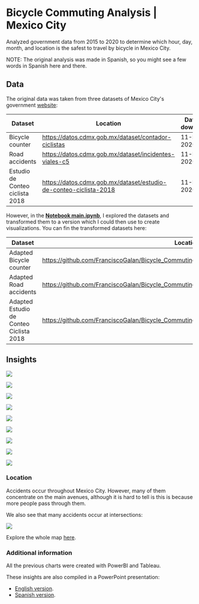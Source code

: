 # Bicycle Commuting Analysis | Mexico City

Analyzed government data from 2015 to 2020 to determine which hour, day, month, and location is the safest to travel by bicycle in Mexico City.    

NOTE: The original analysis was made in Spanish, so you might see a few words in Spanish here and there. 

## Data

The original data was taken from three datasets of Mexico City's government [website](https://datos.cdmx.gob.mx/):

| Dataset                         | Location                                                     | Date of download |
| ------------------------------- | ------------------------------------------------------------ | ---------------- |
| Bicycle counter                 | https://datos.cdmx.gob.mx/dataset/contador-ciclistas         | 11-Dec-2020      |
| Road accidents                  | https://datos.cdmx.gob.mx/dataset/incidentes-viales-c5       | 11-Dec-2020      |
| Estudio de Conteo ciclista 2018 | https://datos.cdmx.gob.mx/dataset/estudio-de-conteo-ciclista-2018 | 11-Dec-2020      |

However, in the **[Notebook main.ipynb](https://nbviewer.jupyter.org/github/FranciscoGalan/Bicycle_Commuting_Mexico_City/blob/main/main.ipynb)**, I explored the datasets and transformed them to a version which I could then use to create visualizations. You can fin the transformed datasets here:

| Dataset                                 | Location                                                     |
| --------------------------------------- | ------------------------------------------------------------ |
| Adapted Bicycle counter                 | https://github.com/FranciscoGalan/Bicycle_Commuting_MexicoCity/blob/main/Data/contador_final.csv |
| Adapted Road accidents                  | https://github.com/FranciscoGalan/Bicycle_Commuting_MexicoCity/blob/main/Data/incidentes_final.csv |
| Adapted Estudio de Conteo Ciclista 2018 | https://github.com/FranciscoGalan/Bicycle_Commuting_MexicoCity/blob/main/Data/estudio_final.csv |



## Insights

![](https://github.com/FranciscoGalan/Bicycle_Commuting_Mexico_City/blob/main/Media/page2.png)

![](https://github.com/FranciscoGalan/Bicycle_Commuting_Mexico_City/blob/main/Media/page3.png)

![](https://github.com/FranciscoGalan/Bicycle_Commuting_Mexico_City/blob/main/Media/page4.png)

![](https://github.com/FranciscoGalan/Bicycle_Commuting_Mexico_City/blob/main/Media/page5.png)

![](https://github.com/FranciscoGalan/Bicycle_Commuting_Mexico_City/blob/main/Media/page6.png)

![](https://github.com/FranciscoGalan/Bicycle_Commuting_Mexico_City/blob/main/Media/page7.png)

![](https://github.com/FranciscoGalan/Bicycle_Commuting_Mexico_City/blob/main/Media/page8.png)

![](https://github.com/FranciscoGalan/Bicycle_Commuting_Mexico_City/blob/main/Media/page9.png)

![](https://github.com/FranciscoGalan/Bicycle_Commuting_Mexico_City/blob/main/Media/page10.png)

### Location

Accidents occur throughout Mexico City. However, many of them concentrate on the main avenues, although it is hard to tell is this is because more people pass through them. 

We also see that many accidents occur at intersections:

![](https://github.com/FranciscoGalan/Bicycle_Commuting_Mexico_City/blob/main/Media/Mapa_incidentes_viales.jpg)

Explore the whole map [here](https://public.tableau.com/shared/PYW5PG24K?:display_count=y&:origin=viz_share_link). 



### Additional information

All the previous charts were created with PowerBI and Tableau. 

These insights are also compiled in a PowerPoint presentation:

- [English version](https://github.com/FranciscoGalan/Bicycle_Commuting_Mexico_City/blob/main/Media/Presentation%20(English).pdf). 
- [Spanish version](https://github.com/FranciscoGalan/Bicycle_Commuting_MexicoCity/blob/main/Media/Presentation%20(Spanish).pdf).



